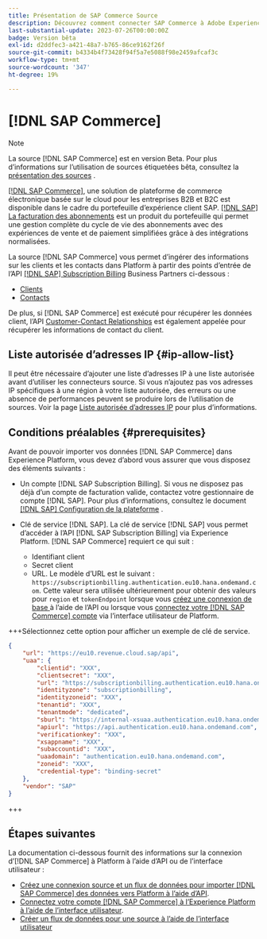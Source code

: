 ```yaml
---
title: Présentation de SAP Commerce Source
description: Découvrez comment connecter SAP Commerce à Adobe Experience Platform à l’aide des API ou de l’interface utilisateur.
last-substantial-update: 2023-07-26T00:00:00Z
badge: Version bêta
exl-id: d2ddfec3-a421-48a7-b765-86ce9162f26f
source-git-commit: b4334b4f73428f94f5a7e5088f98e2459afcaf3c
workflow-type: tm+mt
source-wordcount: '347'
ht-degree: 19%

---
```


# [!DNL SAP Commerce]

>[!NOTE]
>
>La source [!DNL SAP Commerce] est en version Beta. Pour plus d’informations sur l’utilisation de sources étiquetées bêta, consultez la [présentation des sources](../../home.md#terms-and-conditions) .

[[!DNL SAP Commerce]](https://www.sap.com/india/products/acquired-brands/what-is-hybris.html), une solution de plateforme de commerce électronique basée sur le cloud pour les entreprises B2B et B2C est disponible dans le cadre du portefeuille d’expérience client SAP. [[!DNL SAP] La facturation des abonnements](https://www.sap.com/products/financial-management/subscription-billing.html) est un produit du portefeuille qui permet une gestion complète du cycle de vie des abonnements avec des expériences de vente et de paiement simplifiées grâce à des intégrations normalisées.

La source [!DNL SAP Commerce] vous permet d’ingérer des informations sur les clients et les contacts dans Platform à partir des points d’entrée de l’API [[!DNL SAP]  Subscription Billing](https://www.sap.com/products/financial-management/subscription-billing.html) Business Partners ci-dessous :

* [Clients](https://api.sap.com/api/BusinessPartner_APIs/path/GET_customers)
* [Contacts](https://api.sap.com/api/BusinessPartner_APIs/path/GET_contacts)

De plus, si [!DNL SAP Commerce] est exécuté pour récupérer les données client, l’API [Customer-Contact Relationships](https://api.sap.com/api/BusinessPartner_APIs/path/GET_relationships-customer-contacts) est également appelée pour récupérer les informations de contact du client.

## Liste autorisée d’adresses IP {#ip-allow-list}

Il peut être nécessaire d’ajouter une liste d’adresses IP à une liste autorisée avant d’utiliser les connecteurs source. Si vous n’ajoutez pas vos adresses IP spécifiques à une région à votre liste autorisée, des erreurs ou une absence de performances peuvent se produire lors de l’utilisation de sources. Voir la page [Liste autorisée d’adresses IP](../../ip-address-allow-list.md) pour plus d’informations.

## Conditions préalables {#prerequisites}

Avant de pouvoir importer vos données [!DNL SAP Commerce] dans Experience Platform, vous devez d’abord vous assurer que vous disposez des éléments suivants :

* Un compte [!DNL SAP Subscription Billing]. Si vous ne disposez pas déjà d’un compte de facturation valide, contactez votre gestionnaire de compte [!DNL SAP]. Pour plus d’informations, consultez le document [[!DNL SAP] Configuration de la plateforme](https://help.sap.com/doc/5fd179965d5145fbbe7f2a7aa1272338/latest/en-US/PlatformConfiguration.pdf) .

* Clé de service [!DNL SAP]. La clé de service [!DNL SAP] vous permet d’accéder à l’API [!DNL SAP Subscription Billing] via Experience Platform. [!DNL SAP Commerce] requiert ce qui suit :
   * Identifiant client
   * Secret client
   * URL. Le modèle d’URL est le suivant : `https://subscriptionbilling.authentication.eu10.hana.ondemand.com`. Cette valeur sera utilisée ultérieurement pour obtenir des valeurs pour `region` et `tokenEndpoint` lorsque vous [ créez une connexion de base ](../../tutorials/api/create/ecommerce/sap-commerce.md#base-connection) à l’aide de l’API ou lorsque vous [connectez votre  [!DNL SAP Commerce] compte](../../tutorials/ui/create/ecommerce/sap-commerce.md#connect-account) via l’interface utilisateur de Platform.

+++Sélectionnez cette option pour afficher un exemple de clé de service.

```json
{ 
    "url": "https://eu10.revenue.cloud.sap/api",
    "uaa": {
        "clientid": "XXX",
        "clientsecret": "XXX",
        "url": "https://subscriptionbilling.authentication.eu10.hana.ondemand.com",
        "identityzone": "subscriptionbilling",
        "identityzoneid": "XXX",
        "tenantid": "XXX",
        "tenantmode": "dedicated",
        "sburl": "https://internal-xsuaa.authentication.eu10.hana.ondemand.com",
        "apiurl": "https://api.authentication.eu10.hana.ondemand.com",
        "verificationkey": "XXX",
        "xsappname": "XXX",
        "subaccountid": "XXX",
        "uaadomain": "authentication.eu10.hana.ondemand.com",
        "zoneid": "XXX",
        "credential-type": "binding-secret"
    },
    "vendor": "SAP"
}
```

+++

## Étapes suivantes

La documentation ci-dessous fournit des informations sur la connexion d’[!DNL SAP Commerce] à Platform à l’aide d’API ou de l’interface utilisateur :

* [Créez une connexion source et un flux de données pour importer [!DNL SAP Commerce] des données vers Platform à l’aide d’API](../../tutorials/api/create/ecommerce/sap-commerce.md).
* [Connectez votre compte  [!DNL SAP Commerce] à l’Experience Platform à l’aide de l’interface utilisateur](../../tutorials/ui/create/ecommerce/sap-commerce.md).
* [Créer un flux de données pour une source à l’aide de l’interface utilisateur](../../tutorials/ui/dataflow/ecommerce.md)
